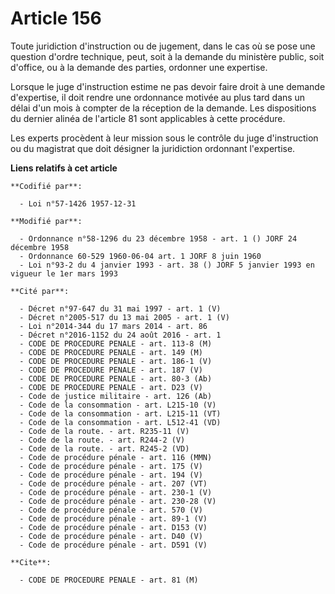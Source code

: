 # Article 156

Toute juridiction d'instruction ou de jugement, dans le cas où se pose une question d'ordre technique, peut, soit à la
demande du ministère public, soit d'office, ou à la demande des parties, ordonner une expertise.

Lorsque le juge d'instruction estime ne pas devoir faire droit à une demande d'expertise, il doit rendre une ordonnance
motivée au plus tard dans un délai d'un mois à compter de la réception de la demande. Les dispositions du dernier alinéa de
l'article 81 sont applicables à cette procédure.

Les experts procèdent à leur mission sous le contrôle du juge d'instruction ou du magistrat que doit désigner la juridiction
ordonnant l'expertise.

**Liens relatifs à cet article**

	**Codifié par**:

	  - Loi n°57-1426 1957-12-31

	**Modifié par**:

	  - Ordonnance n°58-1296 du 23 décembre 1958 - art. 1 () JORF 24 décembre 1958
	  - Ordonnance 60-529 1960-06-04 art. 1 JORF 8 juin 1960
	  - Loi n°93-2 du 4 janvier 1993 - art. 38 () JORF 5 janvier 1993 en vigueur le 1er mars 1993

	**Cité par**:

	  - Décret n°97-647 du 31 mai 1997 - art. 1 (V)
	  - Décret n°2005-517 du 13 mai 2005 - art. 1 (V)
	  - Loi n°2014-344 du 17 mars 2014 - art. 86
	  - Décret n°2016-1152 du 24 août 2016 - art. 1
	  - CODE DE PROCEDURE PENALE - art. 113-8 (M)
	  - CODE DE PROCEDURE PENALE - art. 149 (M)
	  - CODE DE PROCEDURE PENALE - art. 186-1 (V)
	  - CODE DE PROCEDURE PENALE - art. 187 (V)
	  - CODE DE PROCEDURE PENALE - art. 80-3 (Ab)
	  - CODE DE PROCEDURE PENALE - art. D23 (V)
	  - Code de justice militaire - art. 126 (Ab)
	  - Code de la consommation - art. L215-10 (V)
	  - Code de la consommation - art. L215-11 (VT)
	  - Code de la consommation - art. L512-41 (VD)
	  - Code de la route. - art. R235-11 (V)
	  - Code de la route. - art. R244-2 (V)
	  - Code de la route. - art. R245-2 (VD)
	  - Code de procédure pénale - art. 116 (MMN)
	  - Code de procédure pénale - art. 175 (V)
	  - Code de procédure pénale - art. 194 (V)
	  - Code de procédure pénale - art. 207 (VT)
	  - Code de procédure pénale - art. 230-1 (V)
	  - Code de procédure pénale - art. 230-28 (V)
	  - Code de procédure pénale - art. 570 (V)
	  - Code de procédure pénale - art. 89-1 (V)
	  - Code de procédure pénale - art. D153 (V)
	  - Code de procédure pénale - art. D40 (V)
	  - Code de procédure pénale - art. D591 (V)

	**Cite**:

	  - CODE DE PROCEDURE PENALE - art. 81 (M)

